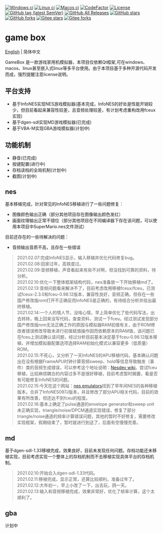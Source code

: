 [![Windows ci](https://img.shields.io/github/actions/workflow/status/qqxiaoming/game_box/windows.yml?branch=main&logo=windows)](https://github.com/QQxiaoming/game_box/actions/workflows/windows.yml)
[![Linux ci](https://img.shields.io/github/actions/workflow/status/qqxiaoming/game_box/linux.yml?branch=main&logo=linux)](https://github.com/QQxiaoming/game_box/actions/workflows/linux.yml)
[![Macos ci](https://img.shields.io/github/actions/workflow/status/qqxiaoming/game_box/macos.yml?branch=main&logo=apple)](https://github.com/QQxiaoming/game_box/actions/workflows/macos.yml)
[![CodeFactor](https://img.shields.io/codefactor/grade/github/qqxiaoming/game_box.svg?logo=codefactor)](https://www.codefactor.io/repository/github/qqxiaoming/game_box)
[![License](https://img.shields.io/github/license/qqxiaoming/game_box.svg?colorB=f48041&logo=gnu)](https://github.com/QQxiaoming/game_box)
[![GitHub tag (latest SemVer)](https://img.shields.io/github/tag/QQxiaoming/game_box.svg?logo=git)](https://github.com/QQxiaoming/game_box/releases)
[![GitHub All Releases](https://img.shields.io/github/downloads/QQxiaoming/game_box/total.svg?logo=pinboard)](https://github.com/QQxiaoming/game_box/releases)
[![GitHub stars](https://img.shields.io/github/stars/QQxiaoming/game_box.svg?logo=github)](https://github.com/QQxiaoming/game_box)
[![GitHub forks](https://img.shields.io/github/forks/QQxiaoming/game_box.svg?logo=github)](https://github.com/QQxiaoming/game_box)
[![Gitee stars](https://gitee.com/QQxiaoming/game_box/badge/star.svg?theme=dark)](https://gitee.com/QQxiaoming/game_box)
[![Gitee forks](https://gitee.com/QQxiaoming/game_box/badge/fork.svg?theme=dark)](https://gitee.com/QQxiaoming/game_box)

# game box

[English](./README.md) | 简体中文

GameBox 是一款游戏家用机模拟器，本项目仅依赖Qt框架,可在windows、macos、linux甚至嵌入式linux等多平台使用。由于本项目基于多种开源代码开发而成，强烈提醒注意license说明。

## 平台支持

- 基于InfoNES实现NES游戏模拟器(基本完成，InfoNES的好处是性能开销较少，但目前看起来兼容性较差，且音频处理较差，有计划考虑重构改用fceux实现)
- 基于dgen-sdl实现MD游戏模拟器(已完成)
- 基于VBA-M实现GBA游戏模拟器(计划中)

## 功能机制

- 静音(已完成)
- 按键配置(进行中)
- 存档读档的全局机制(计划中)
- 截图(计划中)

## nes

基本移植完成，针对常见的InfoNES移植进行了一些问题修复：

- 图像颜色输出正确（部分其他项目存在图像输出颜色发红）
- 画面纹理输出正常不错位（部分其他项目在不同编译器下存在该问题，可以使用本项目中SuperMario.nes文件测试）

目前还存在的一些待解决的问题：

- 音频输出音质不高，且存在一些错误

> 2021.02.07:完成InfoNES显示，输入移植并优化代码修复bug。<br>
> 2021.02.08:回家过年，高铁度过。<br>
> 2021.02.09:音频移植，声音看起来有些不对啊，但没找到可靠的资料，待分析。<br>
> 2021.02.10:优化一下整体框架结构代码，nes准备放一下开始移植md了。<br>
> 2021.02.13:音频问题看来解决不了，目前考虑改用移植fceux/fceu，已测试fceux-2.3.0和fceu-0.98.12版本，兼容性良好，音频正确，但存在一些国产修改版rom打开不正确反而InfoNES是正确的，有待结合分析并给出最终移植。<br>
> 2021.02.14:一个人的情人节，没啥心情，早上简单优化了些代码写法，出去转转，晚上回来没写代码，查查资料，测试一下fceu。经过测试发现部分国产修改版rom无法正确工作的原因与模拟器RAM初值有关，由于ROM修改者错误修改导致未进行初值赋值操作因而依赖原本的RAM值，该问题已在fceu上测试确认该问题，经过分析目前基本决定基于fceu-0.98.12版本移植，并增加模拟器配置选项选择RAM初始化模式以兼容更多（低质量）ROM。<br>
> 2021.02.15:不死心，又分析了一天InfoNES的APU移植代码，基本确认问题出在没有根据FrameAPU时钟计算音频sweep、hold等信息导致触发（事件）类的音频生成错误，可以参考这个地址说明：[Nesdev wiki](http://wiki.nesdev.com/w/index.php/APU#Noise_.28.24400C-400F.29)。尝试fceu移植，比较麻烦耦合的内容过多不是很好移植，目前考虑暂时搁置，看是否有可能修复InfoNES的问题。<br>
> 2021.02.15:今天在这个网站：[nes emulators](https://patpend.net/ftp/emulators/nes/)找到了早年间NES的各种移植版本，合并了InfoNES097J版本，并且修改了部分APU相关代码，目前的效果有所改善，但还达不到fceu的程度。<br>
> 2021.02.16:基本上确定了pulse通道的envelope generator和sweep unit未正确实现，triangle/noise/DPCM通道实现错误，修复了部分triangle/noise通道的频率计算错误问题，其他的暂时不好修复，需要修改实现框架，假期结束了，暂时就进行到这了，后面有空慢慢完善。<br>

## md

基于dgen-sdl-1.33移植完成，效果良好，目前未发现任何问题。存档功能还未移植实现，目前考虑实现一个整体上的存档机制而不去移植实现具体平台的存档机制。

> 2021.02.10:开始合入dgen-sdl-1.33代码。<br>
> 2021.02.11:移植完成，显示正常，还算比较顺利，准备过年了。<br>
> 2021.02.12:大年初一，早上小改了一下，出去玩，鸽一天。<br>
> 2021.02.13:输入和音频移植完成，效果非常好，优化了帧率计算，这个太顺利了。<br>

## gba

计划中

